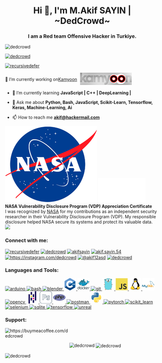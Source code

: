 <h1 align="center">Hi 👋, I'm M.Akif SAYIN | ~DedCrowd~</h1>
<h3 align="center">I am a Red team Offensive Hacker in Turkiye.</h3>

<p align="left"> <img src="https://komarev.com/ghpvc/?username=dedcrowd&label=Profile%20views&color=0e75b6&style=flat" alt="dedcrowd" /> </p>

<p align="left"> <a href="https://github.com/ryo-ma/github-profile-trophy"><img src="https://github-profile-trophy.vercel.app/?username=dedcrowd" alt="dedcrowd" /></a> </p>

<p align="left"> <a href="https://twitter.com/recursivedefer" target="blank"><img src="https://img.shields.io/twitter/follow/recursivedefer?logo=twitter&style=for-the-badge" alt="recursivedefer" /></a> </p>

<p align="left" style="display: flex; align-items: center;">
    🔭 I’m currently working on <a href="https://kamyoon.com" target="_blank">Kamyoon</a>
    <a href="https://www.kamyoon.com/" target="_blank" rel="noreferrer" style="margin-left: 10px;">
        <img src="https://raw.githubusercontent.com/dedcrowd/dedcrowd/refs/heads/main/grey.png" alt="Kamyoon Logo" style="max-height: 40px; width: auto;"/>
    </a>
</p>


- 🌱 I’m currently learning **JavaScript | C++ | DeepLearning |**

- 💬 Ask me about **Python, Bash, JavaScript, Scikit-Learn, Tensorflow, Keras, Machine-Learning, Ai**

- 📫 How to reach me **akif@hackermail.com**
<!-- https://raw.githubusercontent.com/dedcrowd/dedcrowd/refs/heads/main/white-theme-logo.a6439cb3.svg -->
<p align="left">
    <!-- NASA Worm Logo -->
    <a href="https://www.nasa.gov/" target="_blank" rel="noreferrer">
        <img src="https://raw.githubusercontent.com/dedcrowd/dedcrowd/main/logo1.png" alt="NASA Worm Logo" height="250" width="300" /></a>
    </a>
    <!-- NASA White Logo -->
    <a href="https://www.nasa.gov/" target="_blank" rel="noreferrer">
        <img src="https://raw.githubusercontent.com/dedcrowd/dedcrowd/main/logoWhite.png" alt="NASA White Logo" style="max-height: 80px; width: auto;"/>
    </a>
    <br>
    <strong>NASA Vulnerability Disclosure Program (VDP) Appreciation Certificate</strong>
    <br>
    I was recognized by <a href="https://www.nasa.gov/" target="_blank">NASA</a> for my contributions as an independent security researcher in their Vulnerability Disclosure Program (VDP). My responsible disclosure helped NASA secure its systems and protect its valuable data.
    <br>
    <a href="https://raw.githubusercontent.com/dedcrowd/dedcrowd/main/Nasa_Letter_of_Appreciation-DedCrowd.png" target="_blank">
        <img src="https://img.shields.io/badge/View CERTIFICATE-PDF-blue?style=for-the-badge">
    </a>
</p>


<h3 align="left">Connect with me:</h3>
<p align="left">
<a href="https://twitter.com/recursivedefer" target="blank"><img align="center" src="https://raw.githubusercontent.com/rahuldkjain/github-profile-readme-generator/master/src/images/icons/Social/twitter.svg" alt="recursivedefer" height="30" width="40" /></a>
<a href="https://linkedin.com/in/dedcrowd" target="blank"><img align="center" src="https://raw.githubusercontent.com/rahuldkjain/github-profile-readme-generator/master/src/images/icons/Social/linked-in-alt.svg" alt="dedcrowd" height="30" width="40" /></a>
<a href="https://kaggle.com/akifsayin" target="blank"><img align="center" src="https://raw.githubusercontent.com/rahuldkjain/github-profile-readme-generator/master/src/images/icons/Social/kaggle.svg" alt="akifsayin" height="30" width="40" /></a>
<a href="https://fb.com/dedcrowd" target="blank"><img align="center" src="https://raw.githubusercontent.com/rahuldkjain/github-profile-readme-generator/master/src/images/icons/Social/facebook.svg" alt="akif.sayin.54" height="30" width="40" /></a>
<a href="https://instagram.com/dedcrowd" target="blank"><img align="center" src="https://raw.githubusercontent.com/rahuldkjain/github-profile-readme-generator/master/src/images/icons/Social/instagram.svg" alt="https://instagram.com/dedcrowd" height="30" width="40" /></a>
<a href="https://medium.com/@akif12asd" target="blank"><img align="center" src="https://raw.githubusercontent.com/rahuldkjain/github-profile-readme-generator/master/src/images/icons/Social/medium.svg" alt="@akif12asd" height="30" width="40" /></a>
<a href="https://www.hackerrank.com/akif12asd" target="blank"><img align="center" src="https://raw.githubusercontent.com/rahuldkjain/github-profile-readme-generator/master/src/images/icons/Social/hackerrank.svg" alt="dedcrowd" height="30" width="40" /></a>
</p>

<h3 align="left">Languages and Tools:</h3>
<p align="left"> <a href="https://www.arduino.cc/" target="_blank" rel="noreferrer"> <img src="https://cdn.worldvectorlogo.com/logos/arduino-1.svg" alt="arduino" width="40" height="40"/> </a> <a href="https://www.gnu.org/software/bash/" target="_blank" rel="noreferrer"> <img src="https://www.vectorlogo.zone/logos/gnu_bash/gnu_bash-icon.svg" alt="bash" width="40" height="40"/> </a> <a href="https://www.blender.org/" target="_blank" rel="noreferrer"> <img src="https://download.blender.org/branding/community/blender_community_badge_white.svg" alt="blender" width="40" height="40"/> </a> <a href="https://www.w3schools.com/cpp/" target="_blank" rel="noreferrer"> <img src="https://raw.githubusercontent.com/devicons/devicon/master/icons/cplusplus/cplusplus-original.svg" alt="cplusplus" width="40" height="40"/> </a> <a href="https://www.docker.com/" target="_blank" rel="noreferrer"> <img src="https://raw.githubusercontent.com/devicons/devicon/master/icons/docker/docker-original-wordmark.svg" alt="docker" width="40" height="40"/> </a> <a href="https://git-scm.com/" target="_blank" rel="noreferrer"> <img src="https://www.vectorlogo.zone/logos/git-scm/git-scm-icon.svg" alt="git" width="40" height="40"/> </a> <a href="https://golang.org" target="_blank" rel="noreferrer"> <img src="https://raw.githubusercontent.com/devicons/devicon/master/icons/go/go-original.svg" alt="go" width="40" height="40"/> </a> <a href="https://developer.mozilla.org/en-US/docs/Web/JavaScript" target="_blank" rel="noreferrer"> <img src="https://raw.githubusercontent.com/devicons/devicon/master/icons/javascript/javascript-original.svg" alt="javascript" width="40" height="40"/> </a> <a href="https://www.linux.org/" target="_blank" rel="noreferrer"> <img src="https://raw.githubusercontent.com/devicons/devicon/master/icons/linux/linux-original.svg" alt="linux" width="40" height="40"/> </a> <a href="https://www.mysql.com/" target="_blank" rel="noreferrer"> <img src="https://raw.githubusercontent.com/devicons/devicon/master/icons/mysql/mysql-original-wordmark.svg" alt="mysql" width="40" height="40"/> </a> <a href="https://opencv.org/" target="_blank" rel="noreferrer"> <img src="https://www.vectorlogo.zone/logos/opencv/opencv-icon.svg" alt="opencv" width="40" height="40"/> </a> <a href="https://pandas.pydata.org/" target="_blank" rel="noreferrer"> <img src="https://raw.githubusercontent.com/devicons/devicon/2ae2a900d2f041da66e950e4d48052658d850630/icons/pandas/pandas-original.svg" alt="pandas" width="40" height="40"/> </a> <a href="https://www.photoshop.com/en" target="_blank" rel="noreferrer"> <img src="https://raw.githubusercontent.com/devicons/devicon/master/icons/photoshop/photoshop-line.svg" alt="photoshop" width="40" height="40"/> </a> <a href="https://www.php.net" target="_blank" rel="noreferrer"> <img src="https://raw.githubusercontent.com/devicons/devicon/master/icons/php/php-original.svg" alt="php" width="40" height="40"/> </a> <a href="https://postman.com" target="_blank" rel="noreferrer"> <img src="https://www.vectorlogo.zone/logos/getpostman/getpostman-icon.svg" alt="postman" width="40" height="40"/> </a> <a href="https://www.python.org" target="_blank" rel="noreferrer"> <img src="https://raw.githubusercontent.com/devicons/devicon/master/icons/python/python-original.svg" alt="python" width="40" height="40"/> </a> <a href="https://pytorch.org/" target="_blank" rel="noreferrer"> <img src="https://www.vectorlogo.zone/logos/pytorch/pytorch-icon.svg" alt="pytorch" width="40" height="40"/> </a> <a href="https://scikit-learn.org/" target="_blank" rel="noreferrer"> <img src="https://upload.wikimedia.org/wikipedia/commons/0/05/Scikit_learn_logo_small.svg" alt="scikit_learn" width="40" height="40"/> </a> <a href="https://www.selenium.dev" target="_blank" rel="noreferrer"> <img src="https://raw.githubusercontent.com/detain/svg-logos/780f25886640cef088af994181646db2f6b1a3f8/svg/selenium-logo.svg" alt="selenium" width="40" height="40"/> </a> <a href="https://www.sqlite.org/" target="_blank" rel="noreferrer"> <img src="https://www.vectorlogo.zone/logos/sqlite/sqlite-icon.svg" alt="sqlite" width="40" height="40"/> </a> <a href="https://www.tensorflow.org" target="_blank" rel="noreferrer"> <img src="https://www.vectorlogo.zone/logos/tensorflow/tensorflow-icon.svg" alt="tensorflow" width="40" height="40"/> </a> <a href="https://unrealengine.com/" target="_blank" rel="noreferrer"> <img src="https://raw.githubusercontent.com/kenangundogan/fontisto/036b7eca71aab1bef8e6a0518f7329f13ed62f6b/icons/svg/brand/unreal-engine.svg" alt="unreal" width="40" height="40"/> </a> </p>

<h3 align="left">Support:</h3>
<p><a href="https://www.buymeacoffee.com/dedcrowd"> <img align="left" src="https://cdn.buymeacoffee.com/buttons/v2/default-yellow.png" height="50" width="210" alt="https://buymeacoffee.com/dedcrowd" /></a></p><br><br>

<p><img align="left" src="https://github-readme-stats.vercel.app/api/top-langs?username=dedcrowd&show_icons=true&locale=en&layout=compact" alt="dedcrowd" /></p>

<p>&nbsp;<img align="center" src="https://github-readme-stats.vercel.app/api?username=dedcrowd&show_icons=true&locale=en" alt="dedcrowd" /></p>

<p><img align="center" src="https://github-readme-streak-stats.herokuapp.com/?user=dedcrowd&" alt="dedcrowd" /></p>
